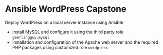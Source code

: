 # Ansible WordPress Capstone

Deploy WordPress on a local server instance using Ansible

* Install MySQL and configure it using the third party role `geerlingguy.mysql`
* Installation and configuration of the Apache web server and the required PHP packages using customized role `wordpress`
